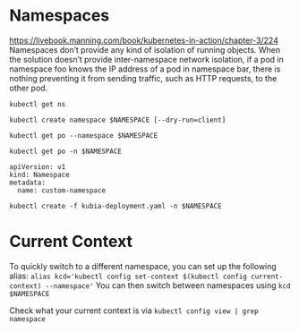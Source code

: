 # Namespaces
https://livebook.manning.com/book/kubernetes-in-action/chapter-3/224
Namespaces don’t provide any kind of isolation of running objects.
When the solution doesn’t provide inter-namespace network isolation, if a pod in namespace foo knows the IP address of a pod in namespace bar, there is nothing preventing it from sending traffic, such as HTTP requests, to the other pod.

`kubectl get ns`

`kubectl create namespace $NAMESPACE [--dry-run=client]`

`kubectl get po --namespace $NAMESPACE`

`kubectl get po -n $NAMESPACE`

```
apiVersion: v1
kind: Namespace
metadata:
  name: custom-namespace
```

`kubectl create -f kubia-deployment.yaml -n $NAMESPACE`

# Current Context
To quickly switch to a different namespace, you can set up the following alias: 
`alias kcd='kubectl config set-context $(kubectl config current-context) --namespace'`
You can then switch between namespaces using `kcd $NAMESPACE`

Check what your current context is via `kubectl config view | grep namespace`








